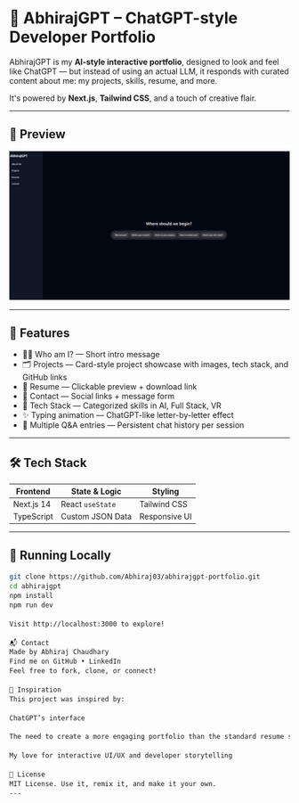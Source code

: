 # 🧠 AbhirajGPT – ChatGPT-style Developer Portfolio

AbhirajGPT is my **AI-style interactive portfolio**, designed to look and feel like ChatGPT — but instead of using an actual LLM, it responds with curated content about me: my projects, skills, resume, and more.

It's powered by **Next.js**, **Tailwind CSS**, and a touch of creative flair.

---

## 📸 Preview

![AbhirajGPT Screenshot](public/preview.jpg)

---

## 🚀 Features

- 🧑‍💻 Who am I? — Short intro message
- 🗂 Projects — Card-style project showcase with images, tech stack, and GitHub links
- 📄 Resume — Clickable preview + download link
- 🔗 Contact — Social links + message form
- 🧠 Tech Stack — Categorized skills in AI, Full Stack, VR
- ✨ Typing animation — ChatGPT-like letter-by-letter effect
- 💬 Multiple Q&A entries — Persistent chat history per session

---

## 🛠 Tech Stack

| Frontend       | State & Logic     | Styling        |
|----------------|-------------------|----------------|
| Next.js 14     | React `useState`  | Tailwind CSS   |
| TypeScript     | Custom JSON Data  | Responsive UI  |

---


## 🧪 Running Locally

```bash
git clone https://github.com/Abhiraj03/abhirajgpt-portfolio.git 
cd abhirajgpt
npm install
npm run dev

Visit http://localhost:3000 to explore!

📬 Contact
Made by Abhiraj Chaudhary
Find me on GitHub • LinkedIn
Feel free to fork, clone, or connect!

🧠 Inspiration
This project was inspired by:

ChatGPT’s interface

The need to create a more engaging portfolio than the standard resume site

My love for interactive UI/UX and developer storytelling

📜 License
MIT License. Use it, remix it, and make it your own.
---
